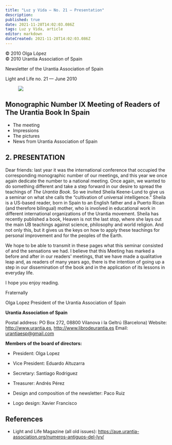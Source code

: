 ```yaml
---
title: "Luz y Vida — No. 21 — Presentation"
description: 
published: true
date: 2021-11-28T14:02:03.086Z
tags: Luz y Vida, article
editor: markdown
dateCreated: 2021-11-28T14:02:03.086Z
---
```


<p class="v-card v-sheet theme--light gray lighten-3 px-2">© 2010 Olga López<br>© 2010 Urantia Association of Spain</p>


Newsletter of the Urantia Association of Spain

Light and Life no. 21 — June 2010

<figure id="Figure_1" class="image urantiapedia">
<img src="/image/article/Luz_y_Vida/LyV1/01.jpg">
</figure>

## Monographic Number IX Meeting of Readers of The Urantia Book In Spain

- The meeting
- Impressions
- The pictures
- News from Urantia Association of Spain

## 2. PRESENTATION

Dear friends: last year it was the international conference that occupied the corresponding monographic number of our meetings, and this year we once again dedicate the number to a national meeting. Once again, we wanted to do something different and take a step forward in our desire to spread the teachings of _The Urantia Book_. So we invited Sheila Keene-Lund to give us a seminar on what she calls the “cultivation of universal intelligence.” Sheila is a US-based reader, born in Spain to an English father and a Puerto Rican (and therefore bilingual) mother, who is involved in educational work in different international organizations of the Urantia movement. Sheila has recently published a book, Heaven is not the last stop, where she lays out the main UB teachings against science, philosophy and world religion. And not only this, but it gives us the keys on how to apply these teachings for personal improvement and for the peoples of the Earth.

We hope to be able to transmit in these pages what this seminar consisted of and the sensations we had. I believe that this Meeting has marked a before and after in our readers' meetings, that we have made a qualitative leap and, as readers of many years ago, there is the intention of going up a step in our dissemination of the book and in the application of its lessons in everyday life.

I hope you enjoy reading.

Fraternally

Olga Lopez
President of the Urantia Association of Spain

**Urantia Association of Spain**

Postal address: PO Box 272, 08800 Vilanova i la Geltrú (Barcelona)
Website: http://www.urantia.es, http://www.librodeurantia.es
Email: urantiaesp@gmail.com

**Members of the board of directors:**

- President: Olga Lopez
- Vice President: Eduardo Altuzarra
- Secretary: Santiago Rodriguez
- Treasurer: Andrés Pérez

- Design and composition of the newsletter: Paco Ruiz
- Logo design: Xavier Francisco

## References

- Light and Life Magazine (all old issues): https://aue.urantia-association.org/numeros-antiguos-del-lyv/

